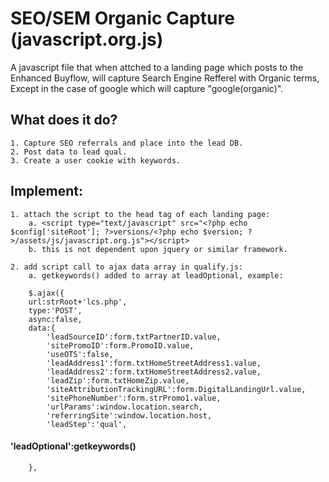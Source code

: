 # SEO/SEM Organic Capture (javascript.org.js)

A javascript file that when attched to a landing page which posts to the Enhanced Buyflow, will capture Search Engine Refferel with Organic terms, Except in the case of google which will capture "google(organic)". 

## What does it do?

	1. Capture SEO referrals and place into the lead DB.
	2. Post data to lead qual.
	3. Create a user cookie with keywords.

## Implement:

	1. attach the script to the head tag of each landing page: 
		a. <script type="text/javascript" src="<?php echo $config['siteRoot']; ?>versions/<?php echo $version; ?>/assets/js/javascript.org.js"></script>
		b. this is not dependent upon jquery or similar framework.
        
	2. add script call to ajax data array in qualify.js:
		a. getkeywords() added to array at leadOptional, example:
        
        $.ajax({
		url:strRoot+'lcs.php',
		type:'POST',
		async:false,
		data:{
			'leadSourceID':form.txtPartnerID.value,
			'sitePromoID':form.PromoID.value,
			'useOTS':false,
			'leadAddress1':form.txtHomeStreetAddress1.value,
			'leadAddress2':form.txtHomeStreetAddress2.value,
			'leadZip':form.txtHomeZip.value,
			'siteAttributionTrackingURL':form.DigitalLandingUrl.value,
			'sitePhoneNumber':form.strPromo1.value,
			'urlParams':window.location.search,
			'referringSite':window.location.host,
			'leadStep':'qual',
####		'leadOptional':getkeywords()
		},
